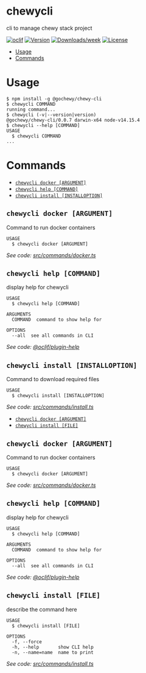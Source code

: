 chewycli
========

cli to manage chewy stack project

[![oclif](https://img.shields.io/badge/cli-oclif-brightgreen.svg)](https://oclif.io)
[![Version](https://img.shields.io/npm/v/chewycli.svg)](https://npmjs.org/package/chewycli)
[![Downloads/week](https://img.shields.io/npm/dw/chewycli.svg)](https://npmjs.org/package/chewycli)
[![License](https://img.shields.io/npm/l/chewycli.svg)](https://github.com/swarnchahal/chewycli/blob/master/package.json)

<!-- toc -->
* [Usage](#usage)
* [Commands](#commands)
<!-- tocstop -->
# Usage
<!-- usage -->
```sh-session
$ npm install -g @gochewy/chewy-cli
$ chewycli COMMAND
running command...
$ chewycli (-v|--version|version)
@gochewy/chewy-cli/0.0.7 darwin-x64 node-v14.15.4
$ chewycli --help [COMMAND]
USAGE
  $ chewycli COMMAND
...
```
<!-- usagestop -->
# Commands
<!-- commands -->
* [`chewycli docker [ARGUMENT]`](#chewycli-docker-argument)
* [`chewycli help [COMMAND]`](#chewycli-help-command)
* [`chewycli install [INSTALLOPTION]`](#chewycli-install-installoption)

## `chewycli docker [ARGUMENT]`

Command to run docker containers

```
USAGE
  $ chewycli docker [ARGUMENT]
```

_See code: [src/commands/docker.ts](https://gitlab.com/ephemerecreative/chewy/cli/blob/v0.0.7/src/commands/docker.ts)_

## `chewycli help [COMMAND]`

display help for chewycli

```
USAGE
  $ chewycli help [COMMAND]

ARGUMENTS
  COMMAND  command to show help for

OPTIONS
  --all  see all commands in CLI
```

_See code: [@oclif/plugin-help](https://github.com/oclif/plugin-help/blob/v3.2.2/src/commands/help.ts)_

## `chewycli install [INSTALLOPTION]`

Command to download required files

```
USAGE
  $ chewycli install [INSTALLOPTION]
```

_See code: [src/commands/install.ts](https://gitlab.com/ephemerecreative/chewy/cli/blob/v0.0.7/src/commands/install.ts)_
<!-- commandsstop -->
* [`chewycli docker [ARGUMENT]`](#chewycli-docker-argument)
* [`chewycli install [FILE]`](#chewycli-install-file)

## `chewycli docker [ARGUMENT]`

Command to run docker containers

```
USAGE
  $ chewycli docker [ARGUMENT]
```

_See code: [src/commands/docker.ts](https://gitlab.com/ephemerecreative/chewy/cli/blob/v0.0.4/src/commands/docker.ts)_

## `chewycli help [COMMAND]`

display help for chewycli

```
USAGE
  $ chewycli help [COMMAND]

ARGUMENTS
  COMMAND  command to show help for

OPTIONS
  --all  see all commands in CLI
```

_See code: [@oclif/plugin-help](https://github.com/oclif/plugin-help/blob/v3.2.2/src/commands/help.ts)_

## `chewycli install [FILE]`

describe the command here

```
USAGE
  $ chewycli install [FILE]

OPTIONS
  -f, --force
  -h, --help       show CLI help
  -n, --name=name  name to print
```

_See code: [src/commands/install.ts](https://gitlab.com/ephemerecreative/chewy/cli/blob/v0.0.4/src/commands/install.ts)_
